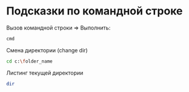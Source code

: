 # Подсказки по командной строке

Вызов командной строки => Выполнить:
```sh
cmd
```

Смена директории (change dir)
```sh
cd c:\folder_name
```

Листинг текущей директории
```sh
dir
```